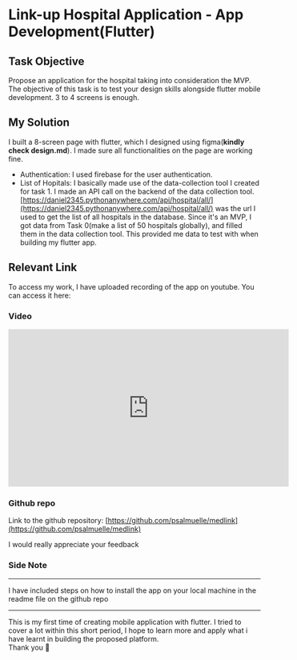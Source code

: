 # Link-up Hospital Application - App Development(Flutter)

## Task Objective

Propose an application for the hospital taking into consideration the MVP. The objective of this task is to test your design skills alongside flutter mobile development.
3 to 4 screens is enough.

## My Solution

I built a 8-screen page with flutter, which I designed using figma(**kindly check design.md**). I made sure all functionalities on the page are working fine.

- Authentication:
  I used firebase for the user authentication.
- List of Hopitals:
  I basically made use of the data-collection tool I created for task 1. I made an API call on the backend of the data collection tool. [https://daniel2345.pythonanywhere.com/api/hospital/all/](https://daniel2345.pythonanywhere.com/api/hospital/all/) was the url I used to get the list of all hospitals in the database. Since it's an MVP, I got data from Task 0(make a list of 50 hospitals globally), and filled them in the data collection tool. This provided me data to test with when building my flutter app.

## Relevant Link

To access my work, I have uploaded recording of the app on youtube. You can access it here:

### Video
<iframe width="560" height="315" src="https://www.youtube.com/embed/pf5MUXRdzw4" title="YouTube video player" frameborder="0" allow="accelerometer; autoplay; clipboard-write; encrypted-media; gyroscope; picture-in-picture; web-share" allowfullscreen></iframe>

### Github repo
Link to the github repository: [https://github.com/psalmuelle/medlink](https://github.com/psalmuelle/medlink)



I would really appreciate your feedback
### Side Note
<hr/>
I have included steps on how to install the app on your local machine in the readme file on the github repo
<hr/>
This is my first time of creating mobile application with flutter. I tried to cover a lot within this short period, I hope to learn more and apply what i have learnt in building the proposed platform.
<br/>
Thank you 🙏
